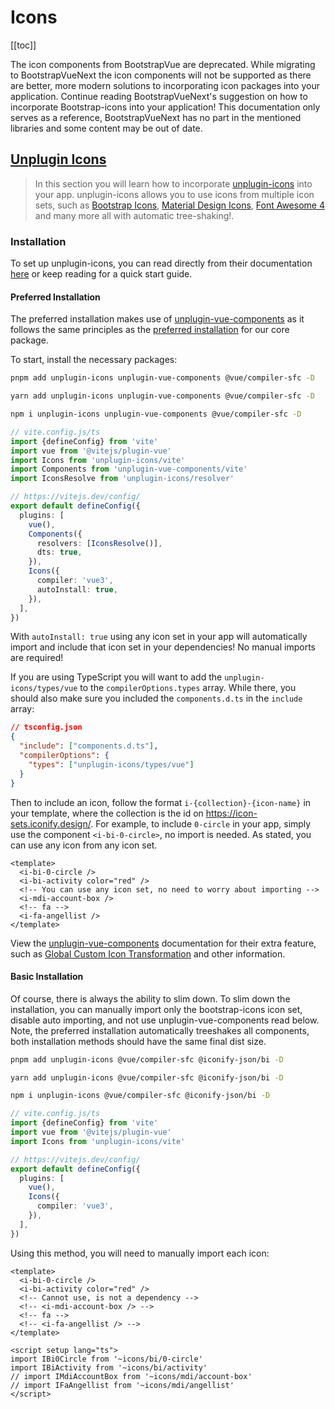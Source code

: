 # Icons

<ClientOnly>
  <Teleport to=".bd-toc">

[[toc]]

  </Teleport>
</ClientOnly>

<b-alert variant="danger" :model-value="true" class="my-5">

The icon components from BootstrapVue are deprecated. While migrating to BootstrapVueNext the icon components will not be supported as there are better, more modern solutions to incorporating icon packages into your application. Continue reading BootstrapVueNext's suggestion on how to incorporate Bootstrap-icons into your application! This documentation only serves as a reference, BootstrapVueNext has no part in the mentioned libraries and some content may be out of date.

</b-alert>

## [Unplugin Icons](https://github.com/antfu/unplugin-icons)

> In this section you will learn how to incorporate [unplugin-icons](https://github.com/antfu/unplugin-icons) into your app. unplugin-icons allows you to use icons from multiple icon sets, such as [Bootstrap Icons](https://icon-sets.iconify.design/bi/), [Material Design Icons](https://icon-sets.iconify.design/mdi/), [Font Awesome 4](https://icon-sets.iconify.design/fa/) and many more all with automatic tree-shaking!.

### Installation

To set up unplugin-icons, you can read directly from their documentation [here](https://github.com/antfu/unplugin-icons) or keep reading for a quick start guide.

#### Preferred Installation

The preferred installation makes use of [unplugin-vue-components](https://github.com/antfu/unplugin-vue-components) as it follows the same principles as the [preferred installation](../getting-started/#preferred-installation) for our core package.

To start, install the necessary packages:

<client-only>
<b-tabs v-model="codePreference" class="mb-3">
  <b-tab title="PNPM">

  <b-card class="bg-body-tertiary">

```bash
pnpm add unplugin-icons unplugin-vue-components @vue/compiler-sfc -D
```

  </b-card>

  </b-tab>
  <b-tab title="YARN">

  <b-card class="bg-body-tertiary">

```bash
yarn add unplugin-icons unplugin-vue-components @vue/compiler-sfc -D
```

  </b-card>

  </b-tab>
  <b-tab title="NPM">

  <b-card class="bg-body-tertiary">

```bash
npm i unplugin-icons unplugin-vue-components @vue/compiler-sfc -D
```

  </b-card>

  </b-tab>
</b-tabs>
</client-only>

<b-card class="bg-body-tertiary">

```ts
// vite.config.js/ts
import {defineConfig} from 'vite'
import vue from '@vitejs/plugin-vue'
import Icons from 'unplugin-icons/vite'
import Components from 'unplugin-vue-components/vite'
import IconsResolve from 'unplugin-icons/resolver'

// https://vitejs.dev/config/
export default defineConfig({
  plugins: [
    vue(),
    Components({
      resolvers: [IconsResolve()],
      dts: true,
    }),
    Icons({
      compiler: 'vue3',
      autoInstall: true,
    }),
  ],
})
```

</b-card>

With `autoInstall: true` using any icon set in your app will automatically import and include that icon set in your dependencies! No manual imports are required!

If you are using TypeScript you will want to add the `unplugin-icons/types/vue` to the `compilerOptions.types` array. While there, you should also make sure you included the `components.d.ts` in the `include` array:

<b-card class="bg-body-tertiary">

```json
// tsconfig.json
{
  "include": ["components.d.ts"],
  "compilerOptions": {
    "types": ["unplugin-icons/types/vue"]
  }
}
```

</b-card>

Then to include an icon, follow the format `i-{collection}-{icon-name}` in your template, where the collection is the id on <https://icon-sets.iconify.design/>. For example, to include `0-circle` in your app, simply use the component `<i-bi-0-circle>`, no import is needed. As stated, you can use any icon from any icon set.

<b-card class="bg-body-tertiary">

```vue-html
<template>
  <i-bi-0-circle />
  <i-bi-activity color="red" />
  <!-- You can use any icon set, no need to worry about importing -->
  <i-mdi-account-box />
  <!-- fa -->
  <i-fa-angellist />
</template>
```

</b-card>

View the [unplugin-vue-components](https://github.com/antfu/unplugin-vue-components) documentation for their extra feature, such as [Global Custom Icon Transformation](https://github.com/antfu/unplugin-icons#global-custom-icon-transformation) and other information.

#### Basic Installation

Of course, there is always the ability to slim down. To slim down the installation, you can manually import only the bootstrap-icons icon set, disable auto importing, and not use unplugin-vue-components read below. Note, the preferred installation automatically treeshakes all components, both installation methods should have the same final dist size.

<client-only>
<b-tabs v-model="codePreference" class="mb-3">
  <b-tab title="PNPM">

  <b-card class="bg-body-tertiary">

```bash
pnpm add unplugin-icons @vue/compiler-sfc @iconify-json/bi -D
```

  </b-card>

  </b-tab>
  <b-tab title="YARN">

  <b-card class="bg-body-tertiary">

```bash
yarn add unplugin-icons @vue/compiler-sfc @iconify-json/bi -D
```

  </b-card>

  </b-tab>
  <b-tab title="NPM">

  <b-card class="bg-body-tertiary">

```bash
npm i unplugin-icons @vue/compiler-sfc @iconify-json/bi -D
```

  </b-card>

  </b-tab>
</b-tabs>
</client-only>

<b-card class="bg-body-tertiary">

```ts
// vite.config.js/ts
import {defineConfig} from 'vite'
import vue from '@vitejs/plugin-vue'
import Icons from 'unplugin-icons/vite'

// https://vitejs.dev/config/
export default defineConfig({
  plugins: [
    vue(),
    Icons({
      compiler: 'vue3',
    }),
  ],
})
```

</b-card>

Using this method, you will need to manually import each icon:

<b-card class="bg-body-tertiary">

```vue
<template>
  <i-bi-0-circle />
  <i-bi-activity color="red" />
  <!-- Cannot use, is not a dependency -->
  <!-- <i-mdi-account-box /> -->
  <!-- fa -->
  <!-- <i-fa-angellist /> -->
</template>

<script setup lang="ts">
import IBi0Circle from '~icons/bi/0-circle'
import IBiActivity from '~icons/bi/activity'
// import IMdiAccountBox from '~icons/mdi/account-box'
// import IFaAngellist from '~icons/mdi/angellist'
</script>
```

</b-card>

<script setup lang="ts">
import {BCard, BCardBody, BTab, BTabs, BAlert} from 'bootstrap-vue-next'
import {useLocalStorage} from '@vueuse/core'

const codePreference = useLocalStorage('code-group-preference', 0)
</script>
